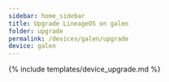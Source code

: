 ```yaml
---
sidebar: home_sidebar
title: Upgrade LineageOS on galen
folder: upgrade
permalink: /devices/galen/upgrade
device: galen
---
```

{% include templates/device_upgrade.md %}
